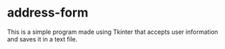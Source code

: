 # address-form
This is a simple program made using Tkinter that accepts user information and saves it in a text file.
